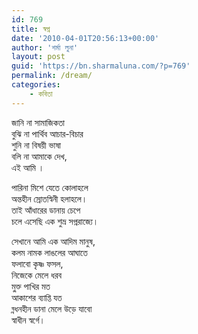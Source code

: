 ```yaml
---
id: 769
title: স্বপ্ন
date: '2010-04-01T20:56:13+00:00'
author: 'শর্মা লুনা'
layout: post
guid: 'https://bn.sharmaluna.com/?p=769'
permalink: /dream/
categories:
    - কবিতা
---
```


জানি না সামাজিকতা  
বুঝি না পার্থিব আচার-বিচার  
শুনি না বিষয়ী ভাষা  
বলি না আমাকে দেখ,  
এই আমি ।

পারিনা মিশে যেতে কোলাহলে  
অন্তহীন স্রোতস্বিনী হলাহলে।  
তাই আঁধারের ডানায় চেপে  
চলে এসেছি এক শুভ্র সপ্নরাজ্যে।

সেখানে আমি এক আদিম মানুষ,  
কলম নামক লাঙলের আঘাতে  
ফলাবো কৃষ্ণ ফসল,  
নিজেকে মেলে ধরব  
মু্ক্ত পাখির মত  
আকাশের ব্যাপ্তি যত  
ব্ন্ধনহীন ডানা মেলে উড়ে যাবো  
স্বাধীন স্বর্গে।